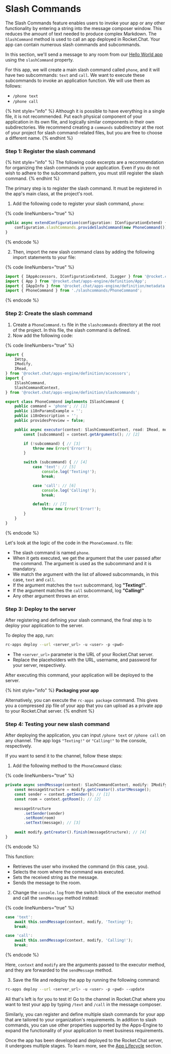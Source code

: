 # Slash Commands

The Slash Commands feature enables users to invoke your app or any other functionality by entering a string into the message composer window. This reduces the amount of text needed to produce complex Markdown. The `SlashCommand` method is used to call an app deployed in Rocket.Chat. Your app can contain numerous slash commands and subcommands.&#x20;

In this section, we'll send a message to any room from our [Hello World app](../../getting-started/) using the `slashCommand` property.

For this app, we will create a main slash command called `phone`, and it will have two subcommands: `text` and `call`. We want to execute these subcommands to invoke an application function. We will use them as follows:&#x20;

* `/phone text`&#x20;
* `/phone call`

{% hint style="info" %}
Although it is possible to have everything in a single file, it is not recommended. Put each physical component of your application in its own file, and logically similar components in their own subdirectories. We recommend creating a `commands` subdirectory at the root of your project for slash command-related files, but you are free to choose a different name.
{% endhint %}

### Step 1: Register the slash command

{% hint style="info" %}
The following code excerpts are a recommendation for organizing the slash commands in your application. Even if you do not wish to adhere to the subcommand pattern, you must still register the slash command.&#x20;
{% endhint %}

The primary step is to register the slash command. It must be registered in the app's main class, at the project's root.

1. Add the following code to register your slash command, `phone`:

{% code lineNumbers="true" %}
```typescript
public async extendConfiguration(configuration: IConfigurationExtend) {
    configuration.slashCommands.provideSlashCommand(new PhoneCommand());
}
```
{% endcode %}

2. Then, import the new slash command class by adding the following import statements to your file:

{% code lineNumbers="true" %}
```typescript
import { IAppAccessors, IConfigurationExtend, ILogger } from '@rocket.chat/apps-engine/definition/accessors';
import { App } from '@rocket.chat/apps-engine/definition/App';
import { IAppInfo } from '@rocket.chat/apps-engine/definition/metadata';
import { PhoneCommand } from './slashcommands/PhoneCommand';
```
{% endcode %}

### Step 2: Create the slash command

1. Create a `PhoneCommand.ts` file in the `slashcommands` directory at the root of the project. In this file, the slash command is defined.&#x20;
2. Now add the following code:

{% code lineNumbers="true" %}
```typescript
import {
    IHttp,
    IModify,
    IRead,
} from '@rocket.chat/apps-engine/definition/accessors';
import {
    ISlashCommand,
    SlashCommandContext,
} from '@rocket.chat/apps-engine/definition/slashcommands';

export class PhoneCommand implements ISlashCommand {
    public command = 'phone'; // [1]
    public i18nParamsExample = '';
    public i18nDescription = '';
    public providesPreview = false;

    public async executor(context: SlashCommandContext, read: IRead, modify: IModify, http: IHttp): Promise<void> {
        const [subcommand] = context.getArguments(); // [2]

        if (!subcommand) { // [3]
            throw new Error('Error!');
        }

        switch (subcommand) { // [4]
            case 'text': // [5]
                console.log('Texting!');
                break;

            case 'call': // [6]
                console.log('Calling!');
                break;

            default: // [7]
                throw new Error('Error!');
        }
    }
}
```
{% endcode %}

Let's look at the logic of the code in the `PhoneCommand.ts` file:

* The slash command is named `phone`.
* When it gets executed, we get the argument that the user passed after the command. The argument is used as the subcommand and it is mandatory.
* We match the argument with the list of allowed subcommands, in this case, `text` and `call`.
* If the argument matches the `text` subcommand, log **"Texting!"**.
* If the argument matches the `call` subcommand, log **"Calling!"**
* Any other argument throws an error.

### Step 3: Deploy to the server

After registering and defining your slash command, the final step is to deploy your application to the server.

To deploy the app, run:&#x20;

```bash
rc-apps deploy --url <server_url> -u <user> -p <pwd>
```

* The `<server_url>` parameter is the URL of your Rocket.Chat server.&#x20;
* Replace the placeholders with the URL, username, and password for your server, respectively.&#x20;

After executing this command, your application will be deployed to the server.

{% hint style="info" %}
**Packaging your app**

Alternatively, you can execute the `rc-apps package` command. This gives you a compressed zip file of your app that you can upload as a private app to your Rocket.Chat server.&#x20;
{% endhint %}

### Step 4: Testing your new slash command

After deploying the application, you can input `/phone text` or `/phone call` on any channel. The app logs `"Texting!"` or `"Calling!"` to the console, respectively.

If you want to send it to the channel, follow these steps:&#x20;

1. Add the following method to the `PhoneCommand` class:

{% code lineNumbers="true" %}
```typescript
private async sendMessage(context: SlashCommandContext, modify: IModify, message: string): Promise<void> {
    const messageStructure = modify.getCreator().startMessage();
    const sender = context.getSender(); // [1]
    const room = context.getRoom(); // [2]
    
    messageStructure
        .setSender(sender)
        .setRoom(room)
        .setText(message); // [3]
    
    await modify.getCreator().finish(messageStructure); // [4]
}
```
{% endcode %}

This function:&#x20;

* Retrieves the user who invoked the command (in this case, you).
* Selects the room where the command was executed.
* Sets the received string as the message.
* Sends the message to the room.

2. Change the `console.log` from the switch block of the executor method and call the `sendMessage` method instead:

{% code lineNumbers="true" %}
```typescript
case 'text':
    await this.sendMessage(context, modify, 'Texting!');
    break;

case 'call':
    await this.sendMessage(context, modify, 'Calling!');
    break;
```
{% endcode %}

Here, `context` and `modify` are the arguments passed to the executor method, and they are forwarded to the `sendMessage` method.

3. Save the file and redeploy the app by running the following command:

```bash
rc-apps deploy --url <server_url> -u <user> -p <pwd> --update
```

All that's left is for you to test it! Go to the channel in Rocket.Chat where you want to test your app by typing `/text` and `/call` in the message composer.&#x20;

Similarly, you can register and define multiple slash commands for your app that are tailored to your organization's requirements. In addition to slash commands, you can use other properties supported by the Apps-Engine to expand the functionality of your application to meet business requirements.&#x20;

Once the app has been developed and deployed to the Rocket.Chat server, it undergoes multiple stages. To learn more, see the [App Lifecycle](../../understanding-app-lifecycle.md) section.
